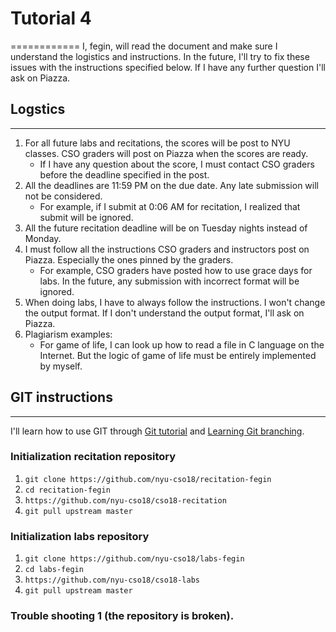 # Tutorial 4
============
I, fegin, will read the document and make sure I understand the logistics and instructions. In the future, I'll try to fix these issues with the instructions specified below. If I have any further question I'll ask on Piazza.

## Logstics
--------
1. For all future labs and recitations, the scores will be post to NYU classes. CSO graders will post on Piazza when the scores are ready. 
   * If I have any question about the score, I must contact CSO graders before the deadline specified in the post.
2. All the deadlines are 11:59 PM on the due date. Any late submission will not be considered.
   * For example, if I submit at 0:06 AM for recitation, I realized that submit will be ignored.
3. All the future recitation deadline will be on Tuesday nights instead of Monday.
4. I must follow all the instructions CSO graders and instructors post on Piazza. Especially the ones pinned by the graders.
   * For example, CSO graders have posted how to use grace days for labs. In the future, any submission with incorrect format will be ignored. 
5. When doing labs, I have to always follow the instructions. I won't change the output format. If I don't understand the output format, I'll ask on Piazza.
6. Plagiarism examples:
   * For game of life, I can look up how to read a file in C language on the Internet. But the logic of game of life must be entirely implemented by myself.


## GIT instructions
----------------
I'll learn how to use GIT through [Git tutorial](https://try.github.io/levels/1/challenges/1) and [Learning Git branching](https://learngitbranching.js.org/).

### Initialization recitation repository
1. `git clone https://github.com/nyu-cso18/recitation-fegin`
2. `cd recitation-fegin`
3. `https://github.com/nyu-cso18/cso18-recitation`
4. `git pull upstream master`

### Initialization labs repository
1. `git clone https://github.com/nyu-cso18/labs-fegin`
2. `cd labs-fegin`
3. `https://github.com/nyu-cso18/cso18-labs`
4. `git pull upstream master`

### Trouble shooting 1 (the repository is broken).

